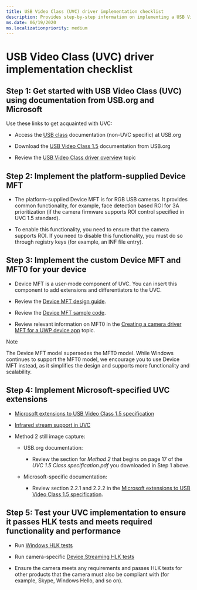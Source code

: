 ```yaml
---
title: USB Video Class (UVC) driver implementation checklist
description: Provides step-by-step information on implementing a USB Video Class (UVC) driver for your device.
ms.date: 06/19/2020
ms.localizationpriority: medium
---
```


# USB Video Class (UVC) driver implementation checklist

## Step 1: Get started with USB Video Class (UVC) using documentation from USB.org and Microsoft

Use these links to get acquainted with UVC:

- Access the [USB class](https://www.usb.org/documents?search=&type%5B0%5D=55&items_per_page=50) documentation (non-UVC specific) at USB.org

- Download the [USB Video Class 1.5](https://www.usb.org/document-library/video-class-v15-document-set) documentation from USB.org

- Review the [USB Video Class driver overview](https://docs.microsoft.com/windows-hardware/drivers/stream/usb-video-class-driver-overview) topic

## Step 2: Implement the platform-supplied Device MFT

- The platform-supplied Device MFT is for RGB USB cameras. It provides common functionality, for example, face detection based ROI for 3A prioritization (if the camera firmware supports ROI control specified in UVC 1.5 standard).

- To enable this functionality, you need to ensure that the camera supports ROI. If you need to disable this functionality, you must do so through registry keys (for example, an INF file entry).

## Step 3: Implement the custom Device MFT and MFT0 for your device

- Device MFT is a user-mode component of UVC. You can insert this component to add extensions and differentiators to the UVC.

- Review the [Device MFT design guide](https://docs.microsoft.com/windows-hardware/drivers/stream/dmft-design).

- Review the [Device MFT sample code](https://docs.microsoft.com/samples/microsoft/windows-driver-samples/driver-device-transform-sample/).

- Review relevant information on MFT0 in the [Creating a camera driver MFT for a UWP device app](https://docs.microsoft.com/windows-hardware/drivers/devapps/creating-a-camera-driver-mft) topic.

> [!NOTE]
> The Device MFT model supersedes the MFT0 model. While Windows continues to support the MFT0 model, we encourage you to use Device MFT instead, as it simplifies the design and supports more functionality and scalability.

## Step 4: Implement Microsoft-specified UVC extensions

- [Microsoft extensions to USB Video Class 1.5 specification](https://docs.microsoft.com/windows-hardware/drivers/stream/uvc-extensions-1-5)

- [Infrared stream support in UVC](https://docs.microsoft.com/windows-hardware/drivers/stream/infrared-stream-support-in-uvc)

- Method 2 still image capture:

  - USB.org documentation:

    - Review the section for *Method 2* that begins on page 17 of the *UVC 1.5 Class specification.pdf* you downloaded in Step 1 above.

  - Microsoft-specific documentation:

    - Review section 2.2.1 and 2.2.2 in the [Microsoft extensions to USB Video Class 1.5 specification](https://docs.microsoft.com/windows-hardware/drivers/stream/uvc-extensions-1-5).

## Step 5: Test your UVC implementation to ensure it passes HLK tests and meets required functionality and performance

- Run [Windows HLK tests](https://docs.microsoft.com/windows-hardware/drivers/)

- Run camera-specific [Device.Streaming HLK tests](https://docs.microsoft.com/windows-hardware/test/hlk/testref/device-streaming)

- Ensure the camera meets any requirements and passes HLK tests for other products that the camera must also be compliant with (for example, Skype, Windows Hello, and so on).
